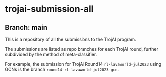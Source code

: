 # trojai-submission-all
## Branch: main

This is a repository of all the submissions to the TrojAI program. 

The submissions are listed as repo branches for each TrojAI round, further subdivided by the method of meta-classifier. 

For example, the submission for TrojAI Round14 `rl-lavaworld-jul2023` using GCNs is the branch `round14-rl-lavaworld-jul2023-gcn`.
